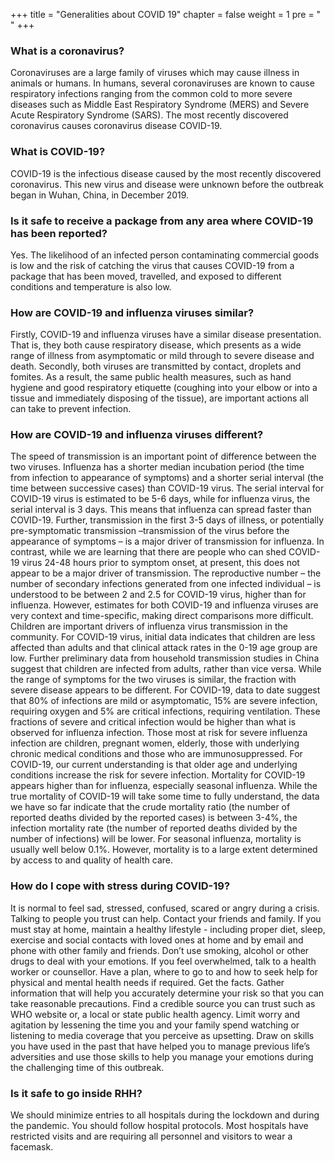 +++
title = "Generalities about COVID 19"
chapter = false
weight = 1
pre = "<b> </b>"
+++

### What is a coronavirus?
Coronaviruses are a large family of viruses which may cause illness in animals or humans.  In humans, several coronaviruses are known to cause respiratory infections ranging from the common cold to more severe diseases such as Middle East Respiratory Syndrome (MERS) and Severe Acute Respiratory Syndrome (SARS). The most recently discovered coronavirus causes coronavirus disease COVID-19.

### What is COVID-19?
COVID-19 is the infectious disease caused by the most recently discovered coronavirus. This new virus and disease were unknown before the outbreak began in Wuhan, China, in December 2019.


### Is it safe to receive a package from any area where COVID-19 has been reported?
Yes. The likelihood of an infected person contaminating commercial goods is low and the risk of catching the virus that causes COVID-19 from a package that has been moved, travelled, and exposed to different conditions and temperature is also low.

### How are COVID-19 and influenza viruses similar? 
Firstly, COVID-19 and influenza viruses have a similar disease presentation. That is, they both cause respiratory disease, which presents as a wide range of illness from asymptomatic or mild through to severe disease and death.
Secondly, both viruses are transmitted by contact, droplets and fomites. As a result, the same public health measures, such as hand hygiene and good respiratory etiquette (coughing into your elbow or into a tissue and immediately disposing of the tissue), are important actions all can take to prevent infection. 

### How are COVID-19 and influenza viruses different?
The speed of transmission is an important point of difference between the two viruses. Influenza has a shorter median incubation period (the time from infection to appearance of symptoms) and a shorter serial interval (the time between successive cases) than COVID-19 virus. The serial interval for COVID-19 virus is estimated to be 5-6 days, while for influenza virus, the serial interval is 3 days. This means that influenza can spread faster than COVID-19. 
Further, transmission in the first 3-5 days of illness, or potentially pre-symptomatic transmission –transmission of the virus before the appearance of symptoms – is a major driver of transmission for influenza. In contrast, while we are learning that there are people who can shed COVID-19 virus 24-48 hours prior to symptom onset, at present, this does not appear to be a major driver of transmission. 
The reproductive number – the number of secondary infections generated from one infected individual – is understood to be between 2 and 2.5 for COVID-19 virus, higher than for influenza. However, estimates for both COVID-19 and influenza viruses are very context and time-specific, making direct comparisons more difficult.  
Children are important drivers of influenza virus transmission in the community. For COVID-19 virus, initial data indicates that children are less affected than adults and that clinical attack rates in the 0-19 age group are low. Further preliminary data from household transmission studies in China suggest that children are infected from adults, rather than vice versa.
While the range of symptoms for the two viruses is similar, the fraction with severe disease appears to be different. For COVID-19, data to date suggest that 80% of infections are mild or asymptomatic, 15% are severe infection, requiring oxygen and 5% are critical infections, requiring ventilation. These fractions of severe and critical infection would be higher than what is observed for influenza infection.
Those most at risk for severe influenza infection are children, pregnant women, elderly, those with underlying chronic medical conditions and those who are immunosuppressed. For COVID-19, our current understanding is that older age and underlying conditions increase the risk for severe infection.
Mortality for COVID-19 appears higher than for influenza, especially seasonal influenza. While the true mortality of COVID-19 will take some time to fully understand, the data we have so far indicate that the crude mortality ratio (the number of reported deaths divided by the reported cases) is between 3-4%, the infection mortality rate (the number of reported deaths divided by the number of infections) will be lower. For seasonal influenza, mortality is usually well below 0.1%. However, mortality is to a large extent determined by access to and quality of health care. 
 
### How do I cope with stress during COVID-19?

It is normal to feel sad, stressed, confused, scared or angry during a crisis. Talking to people you trust can help. Contact your friends and family.
If you must stay at home, maintain a healthy lifestyle - including proper diet, sleep, exercise and social contacts with loved ones at home and by email and phone with other family and friends.
Don’t use smoking, alcohol or other drugs to deal with your emotions. If you feel overwhelmed, talk to a health worker or counsellor. Have a plan, where to go to and how to seek help for physical and mental health needs if required.
Get the facts. Gather information that will help you accurately determine your risk so that you can take reasonable precautions. Find a credible source you can trust such as WHO website or, a local or state public health agency.
Limit worry and agitation by lessening the time you and your family spend watching or listening to media coverage that you perceive as upsetting.
Draw on skills you have used in the past that have helped you to manage previous life’s adversities and use those skills to help you manage your emotions during the challenging time of this outbreak.

### Is it safe to go inside RHH?
We should minimize entries to all hospitals during the lockdown and during the pandemic. You should follow hospital protocols. Most hospitals have restricted visits and are requiring all personnel and visitors to wear a facemask.

